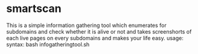 # smartscan
This is a simple information gathering tool which enumerates for subdomains and check whether it is alive or not and takes screenshorts of each live pages on every subdomains and makes your life easy.
usage:
syntax: bash infogatheringtool.sh <domain>
